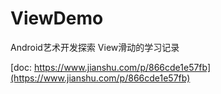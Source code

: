 # ViewDemo

Android艺术开发探索 View滑动的学习记录

[doc: https://www.jianshu.com/p/866cde1e57fb](https://www.jianshu.com/p/866cde1e57fb)

